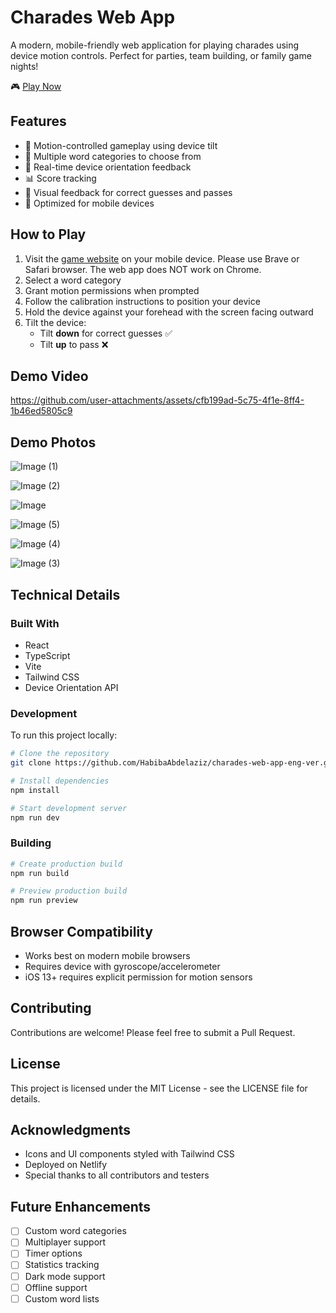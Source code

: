 # Charades Web App

A modern, mobile-friendly web application for playing charades using device motion controls. Perfect for parties, team building, or family game nights!

🎮 [Play Now](https://musical-lamington-df895d.netlify.app/)

## Features

- 📱 Motion-controlled gameplay using device tilt
- 🎯 Multiple word categories to choose from
- 🔄 Real-time device orientation feedback
- 📊 Score tracking
- 🎨 Visual feedback for correct guesses and passes
- 📱 Optimized for mobile devices

## How to Play

1. Visit the [game website](https://musical-lamington-df895d.netlify.app/) on your mobile device. Please use Brave or Safari browser. The web app does NOT work on Chrome.
2. Select a word category
3. Grant motion permissions when prompted
4. Follow the calibration instructions to position your device
5. Hold the device against your forehead with the screen facing outward
6. Tilt the device:
   - Tilt **down** for correct guesses ✅
   - Tilt **up** to pass ❌
  
## Demo Video

https://github.com/user-attachments/assets/cfb199ad-5c75-4f1e-8ff4-1b46ed5805c9

## Demo Photos
![Image (1)](https://github.com/user-attachments/assets/9a8643d5-4496-41aa-9fc2-ace1002f43fa)

![Image (2)](https://github.com/user-attachments/assets/21b5db36-91fd-4dfa-a069-05a5a06d6ef9)

![Image](https://github.com/user-attachments/assets/5f886eba-ec6a-49ea-a441-ef9d3a223f0e)

![Image (5)](https://github.com/user-attachments/assets/64b7106a-9dd5-4d2d-ad7c-a03c9b498891)

![Image (4)](https://github.com/user-attachments/assets/27616b00-47cf-4bea-9361-16bf355c2f20)

![Image (3)](https://github.com/user-attachments/assets/cd33ad70-5b61-4e1e-85b0-8a0829ca7ce9)



## Technical Details

### Built With
- React
- TypeScript
- Vite
- Tailwind CSS
- Device Orientation API

### Development

To run this project locally:

```bash
# Clone the repository
git clone https://github.com/HabibaAbdelaziz/charades-web-app-eng-ver.git

# Install dependencies
npm install

# Start development server
npm run dev
```

### Building

```bash
# Create production build
npm run build

# Preview production build
npm run preview
```

## Browser Compatibility

- Works best on modern mobile browsers
- Requires device with gyroscope/accelerometer
- iOS 13+ requires explicit permission for motion sensors

## Contributing

Contributions are welcome! Please feel free to submit a Pull Request.

## License

This project is licensed under the MIT License - see the LICENSE file for details.

## Acknowledgments

- Icons and UI components styled with Tailwind CSS
- Deployed on Netlify
- Special thanks to all contributors and testers

## Future Enhancements

- [ ] Custom word categories
- [ ] Multiplayer support
- [ ] Timer options
- [ ] Statistics tracking
- [ ] Dark mode support
- [ ] Offline support
- [ ] Custom word lists
